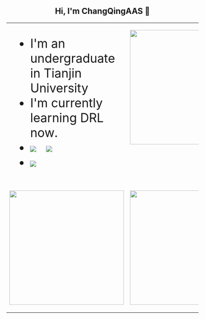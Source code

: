 <h2 align="center"> Hi, I'm ChangQingAAS 👋 </h2>
<table>
    <tr>
        <td valign="center" width="50%" >
            <ul style="font-size:32px">
                <li>I'm an undergraduate in Tianjin University</li>
                <li>I'm currently learning DRL now.</li>
                <li><img src="https://visitor-badge.glitch.me/badge?page_id=ChangQingAAS.readme">&nbsp;&nbsp;&nbsp;<img src="https://img.shields.io/badge/target-MARL-blue"><li>
                <img src="https://img.shields.io/badge/JS-primer-9cf">
            </ul>
        </td>
       <td valign="top" width="50%">
           <p>
              <img src="https://github-readme-stats.vercel.app/api/top-langs/?username=ChangQingAAS&langs_count=10&layout=compact&theme=nightowl&cache_seconds=1800" height="300">
           </p>
        </td>
    </tr>
    <tr>
        <td width="50%">
        <p><img src="https://github-readme-stats.vercel.app/api?username=ChangQingAAS&theme=tokyonight&hide_border=true&show_icons=true&disable_animations=true&count_private=true&cache_seconds=1800" height="300"></p>
        </td>
        <td width="50%">
        <p>
            <img src="https://github-readme-stats.vercel.app/api/wakatime?username=ChangQingAAS&theme=prussian&layout=compact" height = "300" width="100%">
        </p>
        </td>
    </tr>
</table>
